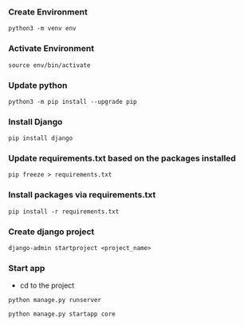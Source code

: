 ### Create Environment

`python3 -m venv env`

### Activate Environment

`source env/bin/activate`

### Update python

`python3 -m pip install --upgrade pip`

### Install Django

`pip install django`

### Update requirements.txt based on the packages installed

`pip freeze > requirements.txt`

### Install packages via requirements.txt

`pip install -r requirements.txt`

### Create django project

`django-admin startproject <project_name>`

### Start app

- cd to the project

`python manage.py runserver`

`python manage.py startapp core`
